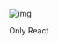 ![img](https://user-images.githubusercontent.com/33845587/112398144-8c70d800-8d14-11eb-8692-f55e205baed0.png)

Only React
